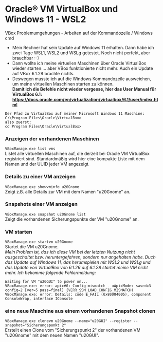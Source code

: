 # Oracle® VM VirtualBox und Windows 11 - WSL2
VBox Problemumgehungen - Arbeiten auf der Kommandozeile / Windows cmd  
* Mein Rechner hat sein Update auf Windows 11 erhalten. Dann habe ich zwei Tage WSL1, WSL2 und WSLg getestet. Noch nicht perfekt, aber brauchbar :-)  
* Dann wollte ich meine virtuellen Maschinen über Oracle VirtualBox wieder starten ... aber VBox funktionierte nicht mehr. Auch ein Update auf VBox 6.1.28 brachte nichts.  
* Deswegen musste ich auf die Windows Kommandozeile ausweichen, um meine virtuellen Maschinen starten zu können.  
**Damit ich die Befehle nicht wieder vergesse, hier das User Manual für VirtualBox 6.1: https://docs.oracle.com/en/virtualization/virtualbox/6.1/user/index.html**

```
Der Pfad zu VirtualBox auf meiner Microsoft Windows 11 Maschine:  
C:\Program Files\Oracle\VirtualBox>
also zuerst:  
cd Program Files\Oracle\VirtualBox>
```

### Anzeigen der vorhandenen Maschinen
`VBoxManage.exe list vms`  
Listet alle virtuellen Maschinen auf, die derzeit bei Oracle VM VirtualBox registriert sind. Standardmäßig wird hier eine kompakte Liste mit dem Namen und der UUID jeder VM angezeigt.

### Details zu einer VM anzeigen
`VBoxManage.exe showvminfo u20Gnome`  
Zeigt z.B. alle Details zur VM mit dem Namen "u20Gnome" an.  

### Snapshots einer VM anzeigen
`VBoxManage.exe snapshot u20Gnome list`  
Zeigt die vorhandenen Sicherungspunkte der VM "u20Gnome" an.

### VM starten
`VBoxManage.exe startvm u20Gnome`  
Startet die VM u20Gnome.  
*Mein Problem ist, das ich diese VM bei der letzten Nutzung nicht ausgeschaltet bzw. heruntergefahren, sondern nur angehalten habe. Duch das Update auf Windows 11, das herumspielen mit WSL2 und WSLg und das Update von VirtualBox von 6.1.26 auf 6.1.28 startet meine VM nicht mehr. Ich bekomme folgende Fehlermeldung:*  
``` 
Waiting for VM "u20GUI" to power on...  
VBoxManage.exe: error: apic#0: Config mismatch - uApicMode: saved=3 config=2 [ver=5 pass=final] (VERR_SSM_LOAD_CONFIG_MISMATCH)  
VBoxManage.exe: error: Details: code E_FAIL (0x80004005), component ConsoleWrap, interface IConsole  
```

### eine neue Maschine aus einem vorhandenen Snapshot clonen
`VBoxManage.exe clonevm u20Gnome --name="u20GUI" --register --snapshot="Sicherungspunkt 2"`  
Erstellt einen Clone vom "Sicherungspunkt 2" der vorhandenen VM "u20Gnome" mit dem neuen Namen "u20GUI".  
